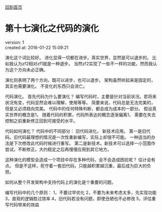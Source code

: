 [回到首页](/)

# 第十七演化之代码的演化

  version:  1  
  created at: 2016-01-22 15:09:21   

  演化这个词比较好。 进化显得一切都在进步。真实世界，显然是可以退步的。
  比如我认为zf2相对zf1就是一种退步。 当然zf2实现了一些不一样的功能，然而我认为这个方向未必正确。

  演化则表明了两个方向，既可以进步，也可以退步。
  架构虽然听起来是固定的，其实也需要演化。 不变化的东西只会消亡。

  代码演化。
  首先代码为什么要演化？ 
  编写代码时，主要是针对当前状况。若将来状况有变，代码显然会难以理解，使用等等。
  简要来说，代码总是无法完美的，但是又必须趋向完美。
  代码中的任何特殊判断，都会成为成本的一部分。
  假设真实世界的概念是1， 随着代码的积累，代码所表达的概念逐渐偏离1， 需要在失去控制之前重新修正回到可接受的水平。

  代码如何演化？
  代码中的不同部分： 旧代码进化， 新技术应用。
  第一是旧代码。旧代码最理想的情况是一次性重新编写，实际上却很不可能。 一种适当的办法是下次修改此代码时候进行重写。
  第二是新技术。新技术可以选择一小范围作尝试，不断修正。大约稳定之后再慢慢应用到其它地方。

  这种演化的模型会造成一个项目中存在多种代码，会不会造成困扰呢？ 估计会有点。
  但是不这样，死守着一套旧代码，只能越积累越沉重，最后成为巨大的负担。

  如何从整个开发架构中支持代码上的演化是个重要的问题。

  编写代码中的几个原则：
  1，不要过早优化
  2，不要为未来考虑太多，先实现功能
  3，直观的逻辑胜过效率
  4，旧代码若没有问题，即使丑陋也不必修改
  5，评估重写代码带来的效益




